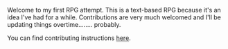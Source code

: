 Welcome to my first RPG attempt. This is a text-based RPG because it's an idea I've had for a while.
Contributions are very much welcomed and I'll be updating things overtime........ probably.

You can find contributing instructions [here](CONTRIBUTING.md).
